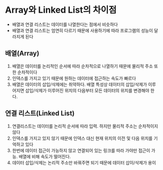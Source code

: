 # Array와 Linked List의 차이점

- 배열과 연결 리스트는 데이터를 나열한다는 점에서 비슷하다
- 배열과 연결 리스트는 엄연히 다르기 때문에 사용하기에 따라 프로그램의 성능이 달라지게 된다

## 배열(Array)

1. 배열은 데이터를 논리적인 순서에 따라 순차적으로 나열하기 때문에 물리적 주소 또한 순차적이다
2. 인덱스를 가지고 있기 때문에 원하는 데이터에 접근하는 속도가 빠르다
3. 배열은 데이터의 삽입/삭제에는 취약하다. 배열 특성상 데이터의 삽입/삭제가 이루어지면 삽입/삭제가 이루어진 위치의 다음부터 모든 데이터의 위치를 변경해야 한다.

## 연결 리스트(Linked List)

1. 연결리스트는 데이터를 논리적 순서에 따라 입력. 하지만 물리적 주소는 순차적이지 않다
2. 인덱스를 가지고 있지 않기 때문에 인덱스 대신 현재  위치의 이전 및 다음 위치를 기억하고 있다
3. 한번에 데이터 접근이 가능하지 않고 연결되어 있는 링크를 따라 가야만 접근이 가능. 배열에 비해 속도가 떨어진다.
4. 데이터 삽입/삭제는 논리적 주소만 바꿔주면 되기 때문에 데이터 삽이/삭제가 용이